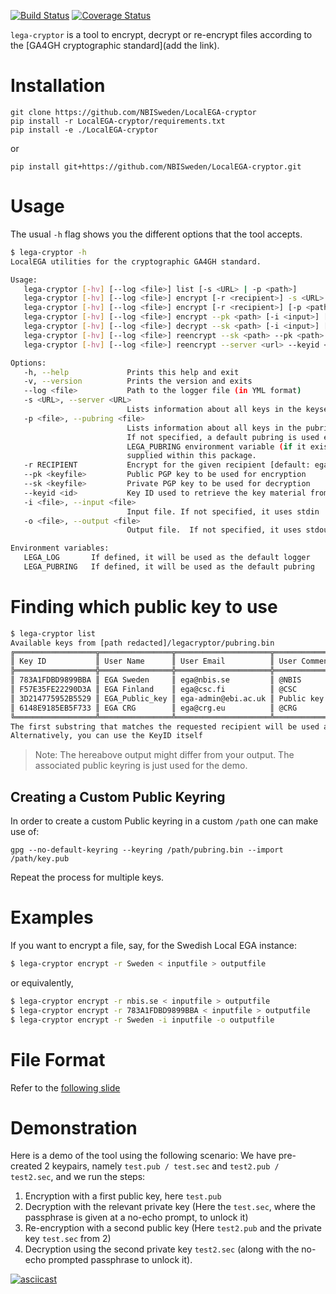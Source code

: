 [![Build Status](https://travis-ci.org/NBISweden/LocalEGA-cryptor.svg?branch=master)](https://travis-ci.org/NBISweden/LocalEGA-cryptor)
[![Coverage Status](https://coveralls.io/repos/github/NBISweden/LocalEGA-cryptor/badge.svg?branch=master)](https://coveralls.io/github/NBISweden/LocalEGA-cryptor?branch=master)

`lega-cryptor` is a tool to encrypt, decrypt or re-encrypt files
according to the [GA4GH cryptographic standard](add the link).

# Installation

```
git clone https://github.com/NBISweden/LocalEGA-cryptor
pip install -r LocalEGA-cryptor/requirements.txt
pip install -e ./LocalEGA-cryptor
```

or

```
pip install git+https://github.com/NBISweden/LocalEGA-cryptor.git
```

# Usage

The usual `-h` flag shows you the different options that the tool accepts.

```bash
$ lega-cryptor -h
LocalEGA utilities for the cryptographic GA4GH standard.

Usage:
   lega-cryptor [-hv] [--log <file>] list [-s <URL> | -p <path>]
   lega-cryptor [-hv] [--log <file>] encrypt [-r <recipient>] -s <URL> [-i <input>] [-o <output>]
   lega-cryptor [-hv] [--log <file>] encrypt [-r <recipient>] [-p <path>] [-i <input>] [-o <output>]
   lega-cryptor [-hv] [--log <file>] encrypt --pk <path> [-i <input>] [-o <output>]
   lega-cryptor [-hv] [--log <file>] decrypt --sk <path> [-i <input>] [-o <output>]
   lega-cryptor [-hv] [--log <file>] reencrypt --sk <path> --pk <path> [-i <input>] [-o <output>]
   lega-cryptor [-hv] [--log <file>] reencrypt --server <url> --keyid <secret> [-i <input>] [-o <output>]

Options:
   -h, --help             Prints this help and exit
   -v, --version          Prints the version and exits
   --log <file>           Path to the logger file (in YML format)
   -s <URL>, --server <URL>
                          Lists information about all keys in the keyserver
   -p <file>, --pubring <file>
                          Lists information about all keys in the pubring.
                          If not specified, a default pubring is used either from the
                          LEGA_PUBRING environment variable (if it exists) or as the one
                          supplied within this package.
   -r RECIPIENT           Encrypt for the given recipient [default: ega@crg.eu]
   --pk <keyfile>         Public PGP key to be used for encryption
   --sk <keyfile>         Private PGP key to be used for decryption
   --keyid <id>           Key ID used to retrieve the key material from the keyserver
   -i <file>, --input <file>
                          Input file. If not specified, it uses stdin
   -o <file>, --output <file>
                          Output file.  If not specified, it uses stdout

Environment variables:
   LEGA_LOG       If defined, it will be used as the default logger
   LEGA_PUBRING   If defined, it will be used as the default pubring
```

# Finding which public key to use

```bash
$ lega-cryptor list
Available keys from [path redacted]/legacryptor/pubring.bin
╔══════════════════╦════════════════╦═════════════════════╦════════════════════════════════════════╗
║ Key ID           ║ User Name      ║ User Email          ║ User Comment                           ║
╠══════════════════╬════════════════╬═════════════════════╬════════════════════════════════════════╣
║ 783A1FDBD9899BBA ║ EGA Sweden     ║ ega@nbis.se         ║ @NBIS                                  ║
║ F57E35FE22290D3A ║ EGA Finland    ║ ega@csc.fi          ║ @CSC                                   ║
║ 3D214775952B5529 ║ EGA_Public_key ║ ega-admin@ebi.ac.uk ║ Public key protected with a passphrase ║
║ 6148E9185EB5F733 ║ EGA CRG        ║ ega@crg.eu          ║ @CRG                                   ║
╚══════════════════╩════════════════╩═════════════════════╩════════════════════════════════════════╝
The first substring that matches the requested recipient will be used as the encryption key
Alternatively, you can use the KeyID itself
```

> Note: The hereabove output might differ from your output.
> The associated public keyring is just used for the demo.

## Creating a Custom Public Keyring

In order to create a custom Public keyring in a custom `/path` one can make use of:

```
gpg --no-default-keyring --keyring /path/pubring.bin --import /path/key.pub
```
Repeat the process for multiple keys.

# Examples

If you want to encrypt a file, say, for the Swedish Local EGA instance:


```bash
$ lega-cryptor encrypt -r Sweden < inputfile > outputfile
```

or equivalently,
```bash
$ lega-cryptor encrypt -r nbis.se < inputfile > outputfile
$ lega-cryptor encrypt -r 783A1FDBD9899BBA < inputfile > outputfile
$ lega-cryptor encrypt -r Sweden -i inputfile -o outputfile
```
# File Format

Refer to the [following slide](https://docs.google.com/presentation/d/1Jg0cUCLBO7ctyIWiyTmxb5Il_fQVzKzrxHHzR0K9ZvU/edit#slide=id.g3b7e5ab607_0_2?usp=sharing)

# Demonstration

Here is a demo of the tool using the following scenario: We have pre-created 2 keypairs, namely `test.pub / test.sec` and `test2.pub / test2.sec`, and we run the steps:

1. Encryption with a first public key, here `test.pub`
2. Decryption with the relevant private key (Here the `test.sec`, where the passphrase is given at a no-echo prompt, to unlock it)
3. Re-encryption with a second public key (Here `test2.pub` and the private key `test.sec` from 2)
4. Decryption using the second private key `test2.sec` (along with the no-echo prompted passphrase to unlock it).

[![asciicast](https://asciinema.org/a/ypkjaoDgQOGg2pILdFI4JlFGg.png)](https://asciinema.org/a/ypkjaoDgQOGg2pILdFI4JlFGg)
